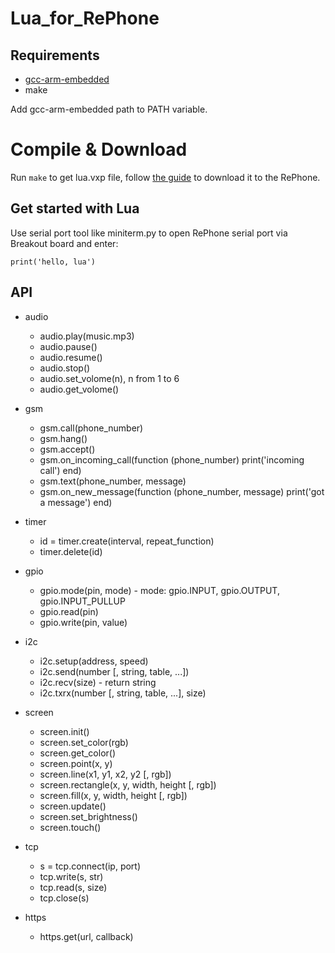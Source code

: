 # Lua_for_RePhone

## Requirements
+ [gcc-arm-embedded](https://launchpad.net/gcc-arm-embedded)
+ make

Add gcc-arm-embedded path to PATH variable.

# Compile & Download
Run `make` to get lua.vxp file, follow [the guide](http://www.seeedstudio.com/wiki/Lua_for_RePhone#Download_Lua_for_RePhone_Application) to download it to the RePhone. 


## Get started with Lua
Use serial port tool like miniterm.py to open RePhone serial port via Breakout board and enter:
```
print('hello, lua')
```

## API
+ audio
    - audio.play(music.mp3)
    - audio.pause()
    - audio.resume()
    - audio.stop()
    - audio.set_volome(n), n from 1 to 6
    - audio.get_volome()
    
+ gsm
    - gsm.call(phone_number)
    - gsm.hang()
    - gsm.accept()
    - gsm.on_incoming_call(function (phone_number) print('incoming call') end)
    - gsm.text(phone_number, message)
    - gsm.on_new_message(function (phone_number, message) print('got a message') end)
    
+ timer
    - id = timer.create(interval, repeat_function)
    - timer.delete(id)
    
+ gpio
    - gpio.mode(pin, mode) - mode: gpio.INPUT, gpio.OUTPUT, gpio.INPUT_PULLUP
    - gpio.read(pin)
    - gpio.write(pin, value)
    
+ i2c
    - i2c.setup(address, speed)
    - i2c.send(number [, string, table, ...])
    - i2c.recv(size) - return string
    - i2c.txrx(number [, string, table, ...], size)
    
+ screen
    - screen.init()
    - screen.set_color(rgb)
    - screen.get_color()
    - screen.point(x, y)
    - screen.line(x1, y1, x2, y2 [, rgb])
    - screen.rectangle(x, y, width, height [, rgb])
    - screen.fill(x, y, width, height [, rgb])
    - screen.update()
    - screen.set_brightness()
    - screen.touch()

+ tcp
    - s = tcp.connect(ip, port)
    - tcp.write(s, str)
    - tcp.read(s, size)
    - tcp.close(s)
    
+ https
    - https.get(url, callback)
    
